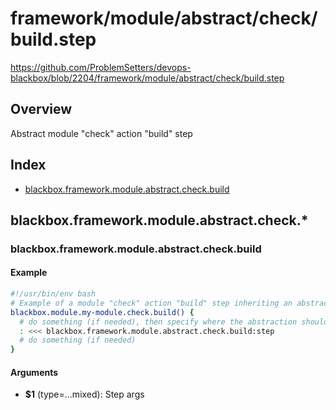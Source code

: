 # framework/module/abstract/check/build.step

https://github.com/ProblemSetters/devops-blackbox/blob/2204/framework/module/abstract/check/build.step

## Overview

Abstract module "check" action "build" step

## Index

* [blackbox.framework.module.abstract.check.build](#blackboxframeworkmoduleabstractcheckbuild)

## blackbox.framework.module.abstract.check.*

### blackbox.framework.module.abstract.check.build

#### Example

```bash
#!/usr/bin/env bash
# Example of a module "check" action "build" step inheriting an abstraction
blackbox.module.my-module.check.build() {
  # do something (if needed), then specify where the abstraction should be applied
  : <<< blackbox.framework.module.abstract.check.build:step
  # do something (if needed)
}
```

#### Arguments

* **$1** (type=...mixed): Step args

